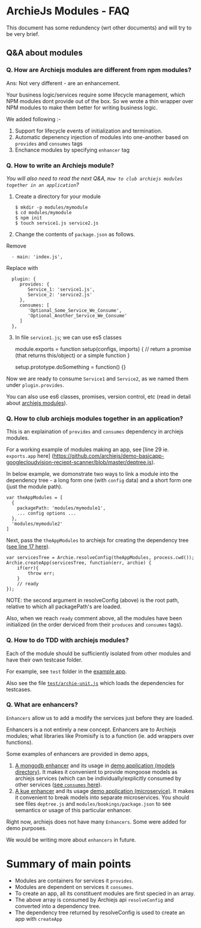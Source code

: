 # ArchieJs Modules - FAQ

This document has some redundency (wrt other documents) and will try to be very brief. 

## Q&A about modules

### Q. How are Archiejs modules are different from npm modules?

Ans: Not very different - are an enhancement. 

Your business logic/services require some lifecycle management, which NPM modules 
dont provide out of the box. So we wrote a thin wrapper over NPM modules to make
them better for writing business logic. 

We added following :-

1. Support for lifecycle events of initialization and termination. 
2. Automatic depenency injection of modules into one-another based on `provides` and `consumes` tags
3. Enchance modules by specifying `enhancer` tag

### Q. How to write an Archiejs module?

_You will also need to read the next Q&A, `How to club archiejs modules together in an application`?_

1. Create a directory for your module 
    
    ```
    $ mkdir -p modules/mymodule
    $ cd modules/mymodule
    $ npm init
    $ touch service1.js service2.js
    ```
    
2. Change the contents of `package.json` as follows. 

  Remove
  
      - main: 'index.js',
  
  Replace with
    
      plugin: {
         provides: {
            Service_1: 'service1.js',
            Service_2: 'service2.js'
         },
         consumes: [
            'Optional_Some_Service_We_Consume',
            'Optional_Another_Service_We_Consume'
         ]
      },
  
3. In file `service1.js`; we can use es5 classes
    
      module.exports = function setup(configs, imports) {
        // return a promise (that returns this/object) or a simple function
      }
    
      setup.prototype.doSomething = function() {}
    
Now we are ready to consume `Service1` and `Service2`, as we named them under `plugin.provides`.

You can also use es6 classes, promises, version control, etc (read in detail about [archiejs modules](https://github.com/archiejs/archiejs-docs/blob/master/modules.md)).


### Q. How to club archiejs modules together in an application?

This is an explaination of `provides` and `consumes` dependency in archiejs modules. 

For a working example of modules making an app, see [line 29 ie. `exports.app` here] (https://github.com/archiejs/demo-basicapp-googlecloudvision-reciept-scanner/blob/master/deptree.js).

In below example, we domonstrate two ways to link a module into the dependency tree - a long form one (with `config` data) and a short form one (just the module path).

    var theAppModules = [
      {
        packagePath: 'modules/mymodule1',
        ... config options ...
      },
      'modules/mymodule2'
    ]

Next, pass the `theAppModules` to archiejs for creating the dependency tree ([see line 17 here](https://github.com/archiejs/demo-basicapp-googlecloudvision-reciept-scanner/blob/master/app.js)).

    var servicesTree = Archie.resolveConfig(theAppModules, process.cwd()); 
    Archie.createApp(servicesTree, function(err, archie) {
        if(err){
            throw err;
        }
        // ready
    });

NOTE: the second argument in resolveConfig (above) is the root path, relative to which all packagePath's are loaded.

Also, when we reach `ready` comment above, all the modules have been initialized (in the order derviced from their `produces` and `consumes` tags).


### Q. How to do TDD with archiejs modules?

Each of the module should be sufficiently isolated from other modules and have their own testcase folder. 

For example, see `test` folder in the [example app](https://github.com/archiejs/demo-basicapp-googlecloudvision-reciept-scanner/tree/master/modules/googledrive).

Also see the file [`test/archie-unit.js`](https://github.com/archiejs/demo-basicapp-googlecloudvision-reciept-scanner/blob/master/modules/googledrive/test/archie-unit.js) which loads the dependencies for testcases.


### Q. What are enhancers?

`Enhancers` allow us to add a modify the services just before they are loaded. 

Enhancers is a not entirely a new concept. Enhancers are to Archiejs modules; what libraries like Promisify is to a function (ie. add wrappers over functions).

Some examples of enhancers are provided in demo apps,

1. [A mongodb enhancer](https://github.com/archiejs/archiejs-mongo-enhancer) and its usage in [demo application (models directory)](https://github.com/archiejs/demo-webapp-mongo-redis-ticket_booking/blob/master/models/package.json). It makes it convenient to provide mongoose models as archiejs services (which can be individually/explicitly consumed by other services ([see `consumes` here](https://github.com/archiejs/demo-webapp-mongo-redis-ticket_booking/blob/master/modules/bookings/package.json)).
2. [A kue enhancer](https://github.com/archiejs/archiejs-kue-enhancer) and its usage [demo application (microservice)](https://github.com/archiejs/demo-webapp-mongo-redis-ticket_booking). It makes it convenient to break models into separate microservices. You should see files `deptree.js` and `modules/bookings/package.json` to see semantics or usage of this particular enhancer.

Right now, archiejs does not have many `Enhancers`. Some were added for demo purposes.

We would be writing more about `enhancers` in future. 

# Summary of main points

* Modules are containers for services it `provides`.
* Modules are dependent on services it `consumes`.
* To create an app, all its constituent modules are first specied in an array.
* The above array is consumed by Archiejs api `resolveConfig` and converted into a dependency tree.
* The dependency tree returned by resolveConfig is used to create an app with `createApp`
 


